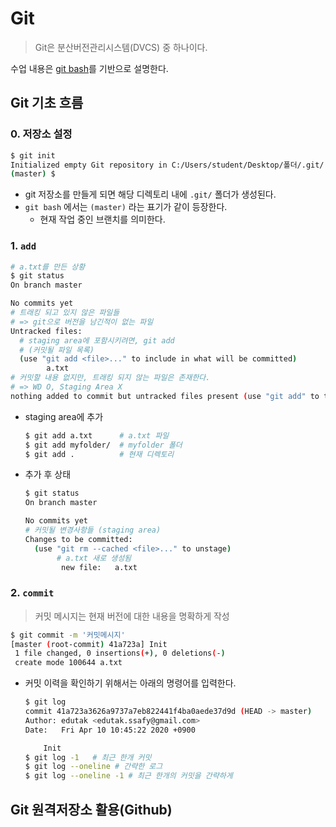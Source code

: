 # Git

> Git은 분산버전관리시스템(DVCS) 중 하나이다.

수업 내용은 [git bash](https://gitforwindows.org/)를 기반으로 설명한다.

## Git 기초 흐름

### 0. 저장소 설정

```bash
$ git init
Initialized empty Git repository in C:/Users/student/Desktop/폴더/.git/
(master) $ 
```

* git 저장소를 만들게 되면 해당 디렉토리 내에 `.git/` 폴더가 생성된다.
* `git bash` 에서는 `(master)` 라는 표기가 같이 등장한다.
  * 현재 작업 중인 브랜치를 의미한다.

### 1. `add`

```bash
# a.txt를 만든 상황
$ git status
On branch master

No commits yet
# 트래킹 되고 있지 않은 파일들
# => git으로 버전을 남긴적이 없는 파일
Untracked files:
  # staging area에 포함시키려면, git add
  # (커밋될 파일 목록)
  (use "git add <file>..." to include in what will be committed)
        a.txt
# 커밋할 내용 없지만, 트래킹 되지 않는 파일은 존재한다.
# => WD O, Staging Area X
nothing added to commit but untracked files present (use "git add" to track)
```

* staging area에 추가

  ```bash
  $ git add a.txt      # a.txt 파일
  $ git add myfolder/  # myfolder 폴더
  $ git add .          # 현재 디렉토리
  ```

* 추가 후 상태

  ```bash
  $ git status
  On branch master
  
  No commits yet
  # 커밋될 변경사항들 (staging area)
  Changes to be committed:
    (use "git rm --cached <file>..." to unstage)
         # a.txt 새로 생성됨
          new file:   a.txt
  
  ```

### 2. `commit` 

> 커밋 메시지는 현재 버전에 대한 내용을 명확하게 작성

```bash
$ git commit -m '커밋메시지'
[master (root-commit) 41a723a] Init
 1 file changed, 0 insertions(+), 0 deletions(-)
 create mode 100644 a.txt
```

* 커밋 이력을 확인하기 위해서는 아래의 명령어를 입력한다.

  ```bash
  $ git log
  commit 41a723a3626a9737a7eb822441f4ba0aede37d9d (HEAD -> master)
  Author: edutak <edutak.ssafy@gmail.com>
  Date:   Fri Apr 10 10:45:22 2020 +0900
  
      Init
  $ git log -1   # 최근 한개 커밋
  $ git log --oneline # 간략한 로그
  $ git log --oneline -1 # 최근 한개의 커밋을 간략하게
  ```

  



## Git 원격저장소 활용(Github)

